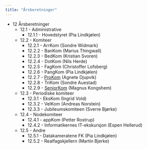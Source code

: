 ```yaml
---
title: "Årsberetninger"
---
```


* 12 Årsberetninger
    * 12.1 - Administrative
        * 12.1.1 - Hovedstyret (Pia Lindkjølen)
    * 12.2 - Komiteer
        * 12.2.1 - ArrKom (Sondre Widmark)
        * 12.2.2 - BanKom (Marius Thingwall)
        * 12.2.3 - BedKom (Kristian Svoren)
        * 12.2.4 - DotKom (Nils Herde)
        * 12.2.5 - FagKom (Christoffer Lofsberg)
        * 12.2.6 - PangKom (Pia Lindkjølen)
        * 12.2.7 - [ProKom](/wiki/online/generalforsamlingen/2016/aarsberetninger/prokom) (Agnete Djupvik)
        * 12.2.8 - TriKom (Sondre Auestad)
        * 12.2.9 - [SeniorKom](/wiki/online/generalforsamlingen/2016/aarsberetninger/senkom) (Magnus Kongshem)
    * 12.3 - Periodiske komiteer
        * 12.3.1 - EksKom (Ingrid Vold)
        * 12.3.2 - VelKom (Andreas Norstein)
        * 12.3.3 - Jubileumskomiteen (Sverre Bjørke)
    * 12.4 - Nodekomiteer
        * 12.4.1 - appKom (Petter Rostrup)
        * 12.4.2 - Informatikernes IT-ekskursjon (Espen Hellerud)
    * 12.5 - Andre
        * 12.5.1 - Datakameratene FK (Pia Lindkjølen)
        * 12.5.2 - Realfagskjellern (Martin Bjerke)